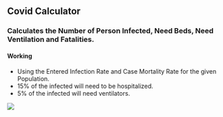 ## Covid Calculator

### Calculates the Number of Person Infected, Need Beds, Need Ventilation and Fatalities.

#### Working
- Using the Entered Infection Rate and Case Mortality Rate for the given Population.
- 15% of the infected will need to be hospitalized.
- 5% of the infected will need ventilators.

![](https://user-images.githubusercontent.com/72241207/166173627-785cc3a5-71ed-4af0-8849-428f8da5a2d4.gif)
